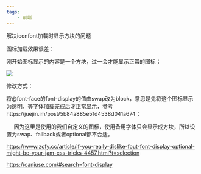 ```yaml
---
tags:
    - 前端
---
```


解决iconfont加载时显示方块的问题

图标加载效果很差：

刚开始图标显示的内容是一个方块，过一会才能显示正常的图标；

![](../../_resources/7040dd9a47684f8dbc08934d6023b139.png)



修改方式：

将@font-face的font-display的值由swap改为block，意思是先将这个图标显示为透明，等字体加载完成后才正常显示，参考https://juejin.im/post/5b84a885e51d4538d041a674；

     因为这里是使用的我们自定义的图标，使用备用字体只会显示成方块，所以设置为swap、fallback或者optional都不合适。





https://www.zcfy.cc/article/if-you-really-dislike-fout-font-display-optional-might-be-your-jam-css-tricks-4457.html?t=selection

https://caniuse.com/#search=font-display

